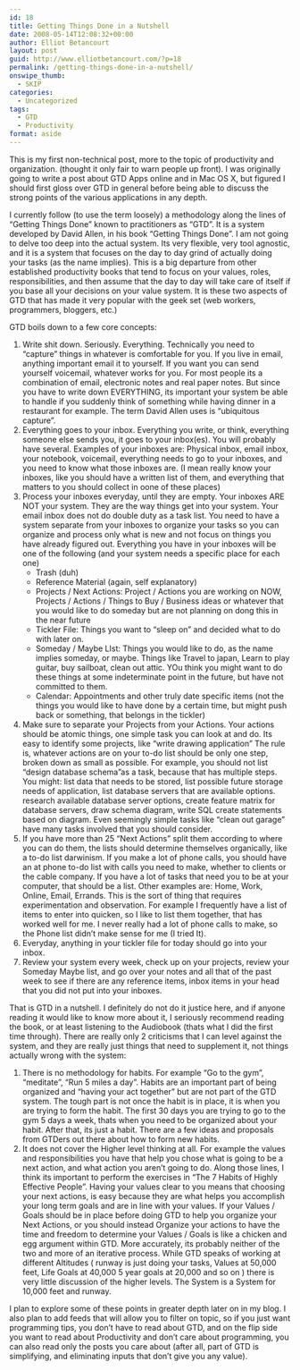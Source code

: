 ```yaml
---
id: 18
title: Getting Things Done in a Nutshell
date: 2008-05-14T12:08:32+00:00
author: Elliot Betancourt
layout: post
guid: http://www.elliotbetancourt.com/?p=18
permalink: /getting-things-done-in-a-nutshell/
onswipe_thumb:
  - SKIP
categories:
  - Uncategorized
tags:
  - GTD
  - Productivity
format: aside
---
```

This is my first non-technical post, more to the topic of productivity and organization. (thought it only fair to warn people up front). I was originally going to write a post about GTD Apps online and in Mac OS X, but figured I should first gloss over GTD in general before being able to discuss the strong points of the various applications in any depth.

I currently follow (to use the term loosely) a methodology along the lines of &#8220;Getting Things Done&#8221; known to practitioners as &#8220;GTD&#8221;. It is a system developed by David Allen, in his book &#8220;Getting Things Done&#8221;. I am not going to delve too deep into the actual system. Its very flexible, very tool agnostic, and it is a system that focuses on the day to day grind of actually doing your tasks (as the name implies). This is a big departure from other established productivity books that tend to focus on your values, roles, responsibilities, and then assume that the day to day will take care of itself if you base all your decisions on your value system. It is these two aspects of GTD that has made it very popular with the geek set (web workers, programmers, bloggers, etc.)

GTD boils down to a few core concepts:

  1. Write shit down. Seriously. Everything. Technically you need to &#8220;capture&#8221; things in whatever is comfortable for you. If you live in email, anything important email it to yourself. If you want you can send yourself voicemail, whatever works for you. For most people its a combination of email, electronic notes and real paper notes. But since you have to write down EVERYTHING, its important your system be able to handle if you suddenly think of something while having dinner in a restaurant for example. The term David Allen uses is &#8220;ubiquitous capture&#8221;.
  2. Everything goes to your inbox. Everything you write, or think, everything someone else sends you, it goes to your inbox(es). You will probably have several. Examples of your inboxes are: Physical inbox, email inbox, your notebook, voicemail, everything needs to go to your inboxes, and you need to know what those inboxes are. (I mean really know your inboxes, like you should have a written list of them, and everything that matters to you should collect in oone of these places)
  3. Process your inboxes everyday, until they are empty. Your inboxes ARE NOT your system. They are the way things get into your system. Your email inbox does not do double duty as a task list. You need to have a system separate from your inboxes to organize your tasks so you can organize and process only what is new and not focus on things you have already figured out. Everything you have in your inboxes will be one of the following (and your system needs a specific place for each one) 
      * Trash (duh)
      * Reference Material (again, self explanatory)
      * Projects / Next Actions: Project / Actions you are working on NOW, Projects / Actions / Things to Buy / Business ideas or whatever that you would like to do someday but are not planning on dong this in the near future
      * Tickler File: Things you want to &#8220;sleep on&#8221; and decided what to do with later on.
      * Someday / Maybe LIst: Things you would like to do, as the name implies someday, or maybe. Things like Travel to japan, Learn to play guitar, buy sailboat, clean out attic. YOu think you might want to do these things at some indeterminate point in the future, but have not committed to them.
      * Calendar: Appointments and other truly date specific items (not the things you would like to have done by a certain time, but might push back or something, that belongs in the tickler)
  4. Make sure to separate your Projects from your Actions. Your actions should be atomic things, one simple task you can look at and do. Its easy to identify some projects, like &#8220;write drawing application&#8221; The rule is, whatever actions are on your to-do list should be only one step, broken down as small as possible. For example, you should not list &#8220;design database schema&#8221;as a task, because that has multiple steps. You might: list data that needs to be stored, list possible future storage needs of application, list database servers that are available options. research available database server options, create feature matrix for database servers, draw schema diagram, write SQL create statements based on diagram. Even seemingly simple tasks like &#8220;clean out garage&#8221; have many tasks involved that you should consider.
  5. If you have more than 25 &#8220;Next Actions&#8221; split them according to where you can do them, the lists should determine themselves organically, like a to-do list darwinism. If you make a lot of phone calls, you should have an at phone to-do list with calls you need to make, whether to clients or the cable company. If you have a lot of tasks that need you to be at your computer, that should be a list. Other examples are: Home, Work, Online, Email, Errands. This is the sort of thing that requires experimentation and observation. For example I frequently have a list of items to enter into quicken, so I like to list them together, that has worked well for me. I never really had a lot of phone calls to make, so the Phone list didn&#8217;t make sense for me (I tried It).
  6. Everyday, anything in your tickler file for today should go into your inbox.
  7. Review your system every week, check up on your projects, review your Someday Maybe list, and go over your notes and all that of the past week to see if there are any reference items, inbox items in your head that you did not put into your inboxes.

That is GTD in a nutshell. I definitely do not do it justice here, and if anyone reading it would like to know more about it, I seriously recommend reading the book, or at least listening to the Audiobook (thats what I did the first time through). There are really only 2 criticisms that I can level against the system, and they are really just things that need to supplement it, not things actually wrong with the system:

  1. There is no methodology for habits. For example &#8220;Go to the gym&#8221;, &#8220;meditate&#8221;, &#8220;Run 5 miles a day&#8221;. Habits are an important part of being organized and &#8220;having your act together&#8221; but are not part of the GTD system. The tough part is not once the habit is in place, it is when you are trying to form the habit. The first 30 days you are trying to go to the gym 5 days a week, thats when you need to be organized about your habit. After that, its just a habit. There are a few ideas and proposals from GTDers out there about how to form new habits.
  2. It does not cover the Higher level thinking at all. For example the values and responsibilities you have that help you chose what is going to be a next action, and what action you aren&#8217;t going to do. Along those lines, I think its important to perform the exercises in &#8220;The 7 Habits of Highly Effective People&#8221;. Having your values clear to you means that choosing your next actions, is easy because they are what helps you accomplish your long term goals and are in line with your values. If your Values / Goals should be in place before doing GTD to help you organize your Next Actions, or you should instead Organize your actions to have the time and freedom to determine your Values / Goals is like a chicken and egg argument within GTD. More accurately, its probably neither of the two and more of an iterative process. While GTD speaks of working at different Altitudes ( runway is just doing your tasks, Values at 50,000 feet, Life Goals at 40,000 5 year goals at 20,000 and so on ) there is very little discussion of the higher levels. The System is a System for 10,000 feet and runway.

I plan to explore some of these points in greater depth later on in my blog. I also plan to add feeds that will allow you to filter on topic, so if you just want programming tips, you don&#8217;t have to read about GTD, and on the flip side you want to read about Productivity and don&#8217;t care about programming, you can also read only the posts you care about (after all, part of GTD is simplifying, and eliminating inputs that don&#8217;t give you any value).